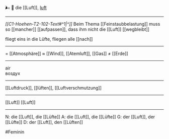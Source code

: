 🌬️ 🔴 die [[Luft]], [lʊft](https://youglish.com/pronounce/Luft/german)

---
*[[C1-Hoehen-T2-102-Text#^1|^]]* Beim Thema [[Feinstaubbelastung]] muss so [[mancher]] [[aufpassen]], dass ihm nicht die [[Luft]] [[wegbleibt]]

fliegt eins in die Lüfte, fliegen alle [[nach]]

---
= [[Atmosphäre]]
≈ [[Wind]], [[Atemluft]], [[Gas]]
≠ [[Erde]]

---
air  
воздух

---
[[Luftdruck]], [[lüften]], [[Luftverschmutzung]]

---
[[Luft]]
[[Luft]]


---
N: die [[Luft]], die [[Lüfte]]
A: die [[Luft]], die [[Lüfte]]
G: der [[Luft]], der [[Lüfte]]
D: der [[Luft]], den [[Lüften]]

#Feminin 